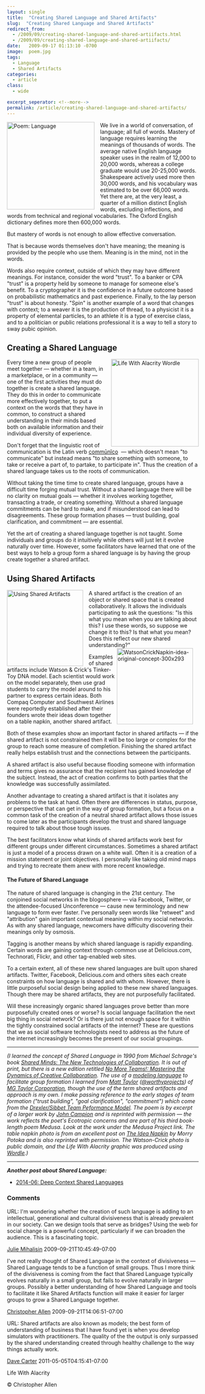 ```yaml
---
layout: single
title:  "Creating Shared Language and Shared Artifacts"
slug:  "Creating Shared Language and Shared Artifacts"
redirect_from:
  - /2009/09/creating-shared-language-and-shared-artiifacts.html
  - /2009/09/creating-shared-language-and-shared-artiifacts/
date:   2009-09-17 01:13:10 -0700
image:  poem.jpg
tags: 
  - Language
  - Shared Artifacts
categories:
  - article
class:
  - wide

excerpt_seperator: <!--more-->
permalink: /article/creating-shared-language-and-shared-artifacts/
---
```


<img width="230px" style=" margin-right:15px" align="left"  src="{{ site.url }}{{ site.baseurl }}/assets/images/poem.jpg" alt="Poem: Language"/>
We live in a world of conversation, of language; all full of words. Mastery of language requires learning the meanings of thousands of words. The average native English language speaker uses in the realm of 12,000 to 20,000 words, whereas a college graduate would use 20-25,000 words. Shakespeare actively used more then 30,000 words, and his vocabulary was estimated to be over 66,000 words. Yet there are, at the very least, a quarter of a million distinct English words, excluding inflections, and words from technical and regional vocabularies. The Oxford English dictionary defines more then 600,000 words.

But mastery of words is not enough to allow effective conversation.

That is because words themselves don't have meaning; the meaning is provided by the people who use them. Meaning is in the mind, not in the words.

Words also require context, outside of which they may have different meanings. For instance, consider the word "trust". To a banker or CPA "trust" is a property held by someone to manage for someone else's benefit. To a cryptographer it is the confidence in a future outcome based on probabilistic mathematics and past experience. Finally, to the lay person "trust" is about honesty. "Spin" is another example of a word that changes with context; to a weaver it is the production of thread, to a physicist it is a property of elemental particles, to an athlete it is a type of exercise class, and to a politician or public relations professional it is a way to tell a story to sway pubic opinion.

## Creating a Shared Language

<img width="230px" style=" margin-left:15px" align="right"  src="{{ site.url }}{{ site.baseurl }}/assets/images/013.jpg" alt="Life With Alacrity Wordle"/>

Every time a new group of people meet together — whether in a team, in a marketplace, or in a community — one of the first activities they must do together is create a shared language. They do this in order to communicate more effectively together, to put a context on the words that they have in common, to construct a shared understanding in their minds based both on available information and their individual diversity of experience.

Don't forget that the linguistic root of communication is the Latin verb [commūnĭco](http://artfl.uchicago.edu/cgi-bin/philologic/getobject.pl?c.18:3557.lewshort "Latin definition of commūnĭco")  — which doesn't mean "to communicate" but instead means "to share something with someone, to take or receive a part of, to partake, to participate in". Thus the creation of a shared language takes us to the roots of communication.

Without taking the time time to create shared language, groups have a difficult time forging mutual trust. Without a shared language there will be no clarity on mutual goals — whether it involves working together, transacting a trade, or creating something. Without a shared language commitments can be hard to make, and if misunderstood can lead to disagreements. These group formation phases — trust building, goal clarification, and commitment — are essential.

Yet the art of creating a shared language together is not taught. Some individuals and groups do it intuitively while others will just let it evolve naturally over time. However, some facilitators have learned that one of the best ways to help a group form a shared language is by having the group create together a shared artifact.

## Using Shared Artifacts

<img width="200px" style=" margin-right:15px" align="left"  src="{{ site.url }}{{ site.baseurl }}/assets/images/014.jpg" alt="Using Shared Artifacts"/>
A shared artifact is the creation of an object or shared space that is created collaboratively. It allows the individuals participating to ask the questions: "Is this what you mean when you are talking about this? I use these words, so suppose we change it to this? Is that what you mean? Does this reflect our new shared understanding?"
<img width="200px" style=" margin-right:15px" align="right"  src="{{ site.url }}{{ site.baseurl }}/assets/images/015.jpg" alt="WatsonCrickNapkin-idea-original-concept-300x293 "/>

Examples of shared artifacts include Watson & Crick's Tinker-Toy DNA model. Each scientist would work on the model separately, then use grad students to carry the model around to his partner to express certain ideas. Both Compaq Computer and Southwest Airlines were reportedly established after their founders wrote their ideas down together on a table napkin, another shared artifact.

Both of these examples show an important factor in shared artifacts — if the shared artifact is not constrained then it will be too large or complex for the group to reach some measure of completion. Finishing the shared artifact really helps establish trust and the connections between the participants.

A shared artifact is also useful because flooding someone with information and terms gives no assurance that the recipient has gained knowledge of the subject. Instead, the act of creation confirms to both parties that the knowledge was successfully assimilated.

Another advantage to creating a shared artifact is that it isolates any problems to the task at hand. Often there are differences in status, purpose, or perspective that can get in the way of group formation, but a focus on a common task of the creation of a neutral shared artifact allows those issues to come later as the participants develop the trust and shared language required to talk about those tough issues.

The best facilitators know what kinds of shared artifacts work best for different groups under different circumstances. Sometimes a shared artifact is just a model of a process drawn on a white wall. Often it is a creation of a mission statement or joint objectives. I personally like taking old mind maps and trying to recreate them anew with more recent knowledge.

#### The Future of Shared Language

The nature of shared language is changing in the 21st century. The conjoined social networks in the blogosphere — via Facebook, Twitter, or the attendee-focused Unconference — cause new terminology and new language to form ever faster. I've personally seen words like "retweet" and "attribution" gain important contextual meaning within my social networks. As with any shared language, newcomers have difficulty discovering their meanings only by osmosis.

Tagging is another means by which shared language is rapidly expanding. Certain words are gaining context through common use at Delicious.com, Technorati, Flickr, and other tag-enabled web sites.

To a certain extent, all of these new shared languages are built upon shared artifacts. Twitter, Facebook, Delicious.com and others sites each create constraints on how language is shared and with whom. However, there is little purposeful social design being applied to these new shared languages. Though there may be shared artifacts, they are not purposefully facilitated.

Will these increasingly organic shared languages prove better than more purposefully created ones or worse? Is social language facilitation the next big thing in social network? Or is there just not enough space for it within the tightly constrained social artifacts of the internet? These are questions that we as social software technologists need to address as the future of the internet increasingly becomes the present of our social groupings.

* * *

_(I learned the concept of Shared Language in 1990 from Michael Schrage's book [Shared Minds: The New Technologies of Collaboration](http://www.amazon.com/Shared-Minds-New-Technologies-Collaboration/dp/0394565878). It is out of print, but there is a new edition retitled [No More Teams!: Mastering the Dynamics of Creative Collaboration](http://www.amazon.com/No-More-Teams-Mastering-Collaboration/dp/0385476035/). The use of a [modeling language](https://web.archive.org/web/20070607172929/http://www.mgtaylor.com/mgtaylor/glasbead/modexpl.htm) to facilitate group formation I learned from [Matt Taylor](http://www.matttaylor.com) ([@worthyprojects](http://twitter.com/worthyprojects)) of [MG Taylor Corporation](http://www.mgtaylor.com/), though the use of the term shared artifacts and approach is my own. I make passing reference to the early stages of team formation ("trust building", "goal clarification", "commitment") which come from the [Drexler/Sibbet Team Peformance Model](https://web.archive.org/web/20110722121650/http://www.grove.com/site/ourwk_gm_tp.html). The poem is by excerpt of a larger work by [John Campion](http://worldatuningfork.com/John/) and is reprinted with permission — the work reflects the poet's Ecotropic concerns and are part of his third book-length poem Medusa. Look at the work under the Medusa Project link. The table napkin photo is from an excellent post on [The Idea Napkin](http://createtheconditions.com/?p=304) by Morry Potoka and is also reprinted with permission. The Watson-Crick photo is public domain, and the Life With Alacrity graphic was produced using [Wordle](http://www.wordle.net/).)_

* * *

_**Another post about Shared Language:**_

* [2014-06: Deep Context Shared Languages](/ephemera/deep-context-shared-languages/)


### Comments

URL: I'm wondering whether the creation of such language is adding to an intellectual, generational and cultural divisiveness that is already prevalent in our society. Can we design tools that serve as bridges? Using the web for social change is a powerful concept, particularly if we can broaden the audience. This is a fascinating topic.

[Julie Mihalisin](#) 2009-09-21T10:45:49-07:00

I've not really thought of Shared Language in the context of divisiveness — Shared Language tends to be a function of small groups. Thus I more think of the divisiveness is coming from the fact that Shared Language typically evolves naturally in a small group, but fails to evolve naturally in larger groups. Possibly a better understanding of how Shared Language and tools to facilitate it like Shared Artifacts function will make it easier for larger groups to grow a Shared Language together.

[Christopher Allen](http://www.LifeWithAlacrity.com) 2009-09-21T14:06:51-07:00

URL: Shared artifacts are also known as models; the best form of understanding of business that I have found yet is when you develop simulators with practitioners. The quality of the the output is only surpassed by the shared understanding created through healthy challenge to the way things actually work.

[Dave Carter](#) 2011-05-05T04:15:41-07:00

<!-- [shared language](/tags/shared-language/) [shared artifact](/tags/shared-artifact/) [conversation](/tags/conversation/) [language](/tags/language/) [meaning](/tags/meaning/) [english](/tags/english/) [vocabulary](/tags/vocabulary/) [context](/tags/context/) [group formation](/tags/group-formation/) [trust building](/tags/trust-building/) [communication](/tags/communication/) [collaboration](/tags/collaboration/) [creation](/tags/creation/) [goal clarification](/tags/goal-clarification/) [commitment](/tags/commitment/) [shared object](/tags/shared-object/) [shared space](/tags/shared-space/) [constraint](/tags/constraint/) [social network](/tags/social-network/) [tagging](/tags/tagging/) [culture](/tags/culture/) [bgimgt566sx](/tags/bgimgt566sx/) -->

Life With Alacrity

© Christopher Allen
